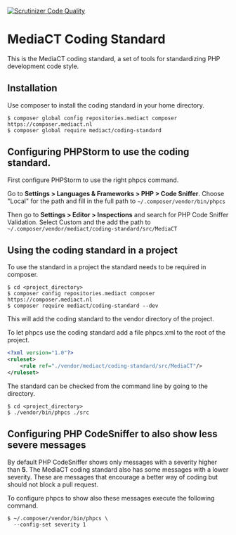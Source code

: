 [![Scrutinizer Code Quality](https://scrutinizer-ci.com/g/mediact/coding-standard/badges/quality-score.png?b=master)](https://scrutinizer-ci.com/g/mediact/coding-standard/?branch=master)

# MediaCT Coding Standard

This is the MediaCT coding standard, a set of tools for standardizing PHP development code style.

## Installation

Use composer to install the coding standard in your home directory.

```shell
$ composer global config repositories.mediact composer https://composer.mediact.nl
$ composer global require mediact/coding-standard
```

## Configuring PHPStorm to use the coding standard.

First configure PHPStorm to use the right phpcs command.

Go to __Settings > Languages & Frameworks > PHP > Code Sniffer__. Choose
"Local" for the path and fill in the full path to 
`~/.composer/vendor/bin/phpcs`

Then go to __Settings > Editor > Inspections__ and search for PHP Code Sniffer
Validation. Select Custom and the add the path to 
`~/.composer/vendor/mediact/coding-standard/src/MediaCT`

## Using the coding standard in a project

To use the standard in a project the standard needs to be required in composer.

```shell
$ cd <project_directory>
$ composer config repositories.mediact composer https://composer.mediact.nl
$ composer require mediact/coding-standard --dev
```

This will add the coding standard to the vendor directory of the project.

To let phpcs use the coding standard add a file phpcs.xml to the root of the
project.

```xml
<?xml version="1.0"?>
<ruleset>
    <rule ref="./vendor/mediact/coding-standard/src/MediaCT"/>
</ruleset>
```

The standard can be checked from the command line by going to the directory.

```shell
$ cd <project_directory>
$ ./vendor/bin/phpcs ./src
```

## Configuring PHP CodeSniffer to also show less severe messages

By default PHP CodeSniffer shows only messages with a severity higher than
__5__. The MediaCT coding standard also has some messages with a lower
severity. These are messages that encourage a better way of coding but should
not block a pull request.

To configure phpcs to show also these messages execute the following command.

```shell
$ ~/.composer/vendor/bin/phpcs \
  --config-set severity 1
```
